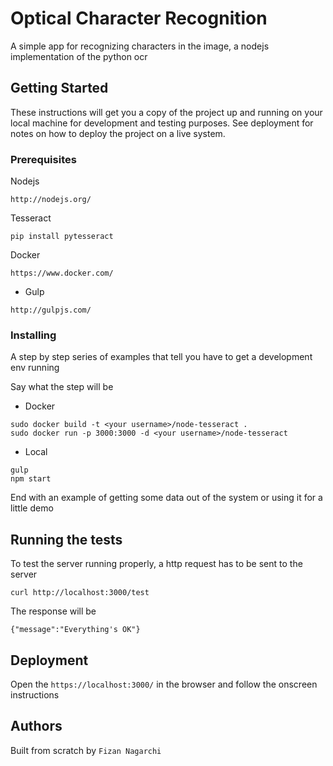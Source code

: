 # Optical Character Recognition

A simple app for recognizing characters in the image, a nodejs implementation of the python ocr

## Getting Started

These instructions will get you a copy of the project up and running on your local machine for development and testing purposes. See deployment for notes on how to deploy the project on a live system.

### Prerequisites

Nodejs

```
http://nodejs.org/
```

Tesseract

```
pip install pytesseract
```

Docker

```
https://www.docker.com/
```
* Gulp

```
http://gulpjs.com/
```

### Installing

A step by step series of examples that tell you have to get a development env running

Say what the step will be

* Docker

```
sudo docker build -t <your username>/node-tesseract .
sudo docker run -p 3000:3000 -d <your username>/node-tesseract
```

* Local

```
gulp
npm start
```

End with an example of getting some data out of the system or using it for a little demo

## Running the tests

To test the server running properly, a http request has to be sent to the server

```
curl http://localhost:3000/test
```

The response will be
```
{"message":"Everything's OK"}
```

## Deployment

Open the ```https://localhost:3000/``` in the browser and follow the onscreen instructions

## Authors

Built from scratch by ```Fizan Nagarchi```